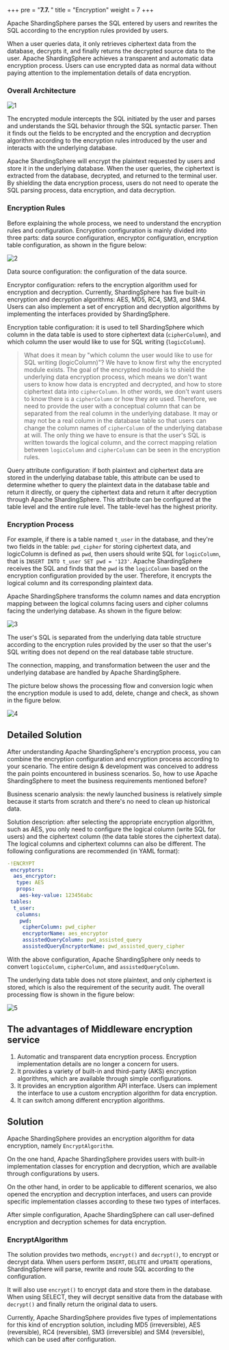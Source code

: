 +++
pre = "<b>7.7. </b>"
title = "Encryption"
weight = 7
+++

Apache ShardingSphere parses the SQL entered by users and rewrites the SQL according to the encryption rules provided by users. 

When a user queries data, it only retrieves ciphertext data from the database, decrypts it, and finally returns the decrypted source data to the user. Apache ShardingSphere achieves a transparent and automatic data encryption process. Users can use encrypted data as normal data without paying attention to the implementation details of data encryption. 

### Overall Architecture

![1](https://shardingsphere.apache.org/document/current/img/encrypt/1_en.png)

The encrypted module intercepts the SQL initiated by the user and parses and understands the SQL behavior through the SQL syntactic parser. Then it finds out the fields to be encrypted and the encryption and decryption algorithm according to the encryption rules introduced by the user and interacts with the underlying database. 

Apache ShardingSphere will encrypt the plaintext requested by users and store it in the underlying database. When the user queries, the ciphertext is extracted from the database, decrypted, and returned to the terminal user. By shielding the data encryption process, users do not need to operate the SQL parsing process, data encryption, and data decryption.

### Encryption Rules

Before explaining the whole process, we need to understand the encryption rules and configuration. Encryption configuration is mainly divided into three parts: data source configuration, encryptor configuration, encryption table configuration, as shown in the figure below:

![2](https://shardingsphere.apache.org/document/current/img/encrypt/2_en_v2.png)

Data source configuration: the configuration of the data source.

Encryptor configuration: refers to the encryption algorithm used for encryption and decryption. Currently, ShardingSphere has five built-in encryption and decryption algorithms: AES, MD5, RC4, SM3, and SM4. Users can also implement a set of encryption and decryption algorithms by implementing the interfaces provided by ShardingSphere.

Encryption table configuration: it is used to tell ShardingSphere which column in the data table is used to store ciphertext data (`cipherColumn`), and which column the user would like to use for SQL writing (`logicColumn`).

> What does it mean by "which column the user would like to use for SQL writing (logicColumn)"?
We have to know first why the encrypted module exists. The goal of the encrypted module is to shield the underlying data encryption process, which means we don't want users to know how data is encrypted and decrypted, and how to store ciphertext data into `cipherColumn`. In other words, we don't want users to know there is a `cipherColumn` or how they are used. Therefore, we need to provide the user with a conceptual column that can be separated from the real column in the underlying database. It may or may not be a real column in the database table so that users can change the column names of `cipherColumn` of the underlying database at will. The only thing we have to ensure is that the user's SQL is written towards the logical column, and the correct mapping relation between `logicColumn` and `cipherColumn` can be seen in the encryption rules.
>

Query attribute configuration: if both plaintext and ciphertext data are stored in the underlying database table, this attribute can be used to determine whether to query the plaintext data in the database table and return it directly, or query the ciphertext data and return it after decryption through Apache ShardingSphere. This attribute can be configured at the table level and the entire rule level. The table-level has the highest priority.

### Encryption Process

For example, if there is a table named `t_user` in the database, and they're two fields in the table: `pwd_cipher` for storing ciphertext data, and logicColumn is defined as `pwd`, then users should write SQL for `logicColumn`, that is `INSERT INTO t_user SET pwd = '123'`. Apache ShardingSphere receives the SQL and finds that the `pwd` is the `logicColumn` based on the encryption configuration provided by the user. Therefore, it encrypts the logical column and its corresponding plaintext data. 

Apache ShardingSphere transforms the column names and data encryption mapping between the logical columns facing users and cipher columns facing the underlying database. As shown in the figure below:

![3](https://shardingsphere.apache.org/document/current/img/encrypt/3_en.png)

The user's SQL is separated from the underlying data table structure according to the encryption rules provided by the user so that the user's SQL writing does not depend on the real database table structure. 

The connection, mapping, and transformation between the user and the underlying database are handled by Apache ShardingSphere.

The picture below shows the processing flow and conversion logic when the encryption module is used to add, delete, change and check, as shown in the figure below.

![4](https://shardingsphere.apache.org/document/current/img/encrypt/4_en.png)

## Detailed Solution

After understanding Apache ShardingSphere's encryption process, you can combine the encryption configuration and encryption process according to your scenario. The entire design & development was conceived to address the pain points encountered in business scenarios. So, how to use Apache ShardingSphere to meet the business requirements mentioned before?

Business scenario analysis: the newly launched business is relatively simple because it starts from scratch and there's no need to clean up historical data.

Solution description: after selecting the appropriate encryption algorithm, such as AES, you only need to configure the logical column (write SQL for users) and the ciphertext column (the data table stores the ciphertext data). The logical columns and ciphertext columns can also be different. The following configurations are recommended (in YAML format): 

```yaml
-!ENCRYPT
 encryptors:
  aes_encryptor:
   type: AES
   props:
    aes-key-value: 123456abc
 tables:
  t_user:
   columns:
    pwd:
     cipherColumn: pwd_cipher
     encryptorName: aes_encryptor
     assistedQueryColumn: pwd_assisted_query
     assistedQueryEncryptorName: pwd_assisted_query_cipher
```

With the above configuration, Apache ShardingSphere only needs to convert `logicColumn`, `cipherColumn`, and `assistedQueryColumn`. 

The underlying data table does not store plaintext, and only ciphertext is stored, which is also the requirement of the security audit. The overall processing flow is shown in the figure below:

![5](https://shardingsphere.apache.org/document/current/img/encrypt/5_en.png)

## The advantages of Middleware encryption service

1. Automatic and transparent data encryption process. Encryption implementation details are no longer a concern for users. 
2. It provides a variety of built-in and third-party (AKS) encryption algorithms, which are available through simple configurations.
3. It provides an encryption algorithm API interface. Users can implement the interface to use a custom encryption algorithm for data encryption.
4. It can switch among different encryption algorithms.

## Solution

Apache ShardingSphere provides an encryption algorithm for data encryption, namely `EncryptAlgorithm`.

On the one hand, Apache ShardingSphere provides users with built-in implementation classes for encryption and decryption, which are available through configurations by users. 

On the other hand, in order to be applicable to different scenarios, we also opened the encryption and decryption interfaces, and users can provide specific implementation classes according to these two types of interfaces. 

After simple configuration, Apache ShardingSphere can call user-defined encryption and decryption schemes for data encryption.

### EncryptAlgorithm

The solution provides two methods, `encrypt()` and `decrypt()`, to encrypt or decrypt data.
When users perform `INSERT`, `DELETE` and `UPDATE` operations, ShardingSphere will parse, rewrite and route SQL according to the configuration. 

It will also use `encrypt()` to encrypt data and store them in the database. When using SELECT, they will decrypt sensitive data from the database with `decrypt()` and finally return the original data to users.

Currently, Apache ShardingSphere provides five types of implementations for this kind of encryption solution, including MD5 (irreversible), AES (reversible), RC4 (reversible), SM3 (irreversible) and SM4 (reversible), which can be used after configuration.
